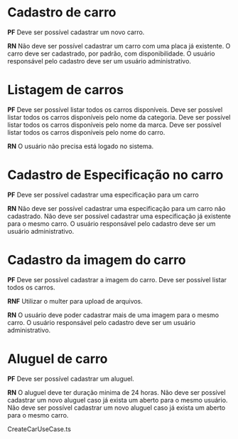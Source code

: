 # Cadastro de carro

**PF**
Deve ser possível cadastrar um novo carro.

**RN**
Não deve ser possível cadastrar um carro com uma placa já existente.
O carro deve ser cadastrado, por padrão, com disponibilidade.
O usuário responsável pelo cadastro deve ser um usuário administrativo. 

# Listagem de carros

**PF**
Deve ser possível listar todos os carros disponíveis. 
Deve ser possível listar todos os carros disponíveis pelo nome da categoria.
Deve ser possível listar todos os carros disponíveis pelo nome da marca.
Deve ser possível listar todos os carros disponíveis pelo nome do carro.

**RN**
O usuário não precisa está logado no sistema. 

# Cadastro de Especificação no carro

**PF**
Deve ser possível cadastrar uma especificação para um carro

**RN**
Não deve ser possível cadastrar uma especificação para um carro não cadastrado.
Não deve ser possível cadastrar uma especificação já existente para o mesmo carro.
O usuário responsável pelo cadastro deve ser um usuário administrativo. 

# Cadastro da imagem do carro

**PF**
Deve ser possível cadastrar a imagem do carro.
Deve ser possível listar todos os carros.

**RNF**
Utilizar o multer para upload de arquivos.

**RN**
O usuário deve poder cadastrar mais de uma imagem para o mesmo carro. 
O usuário responsável pelo cadastro deve ser um usuário administrativo. 

# Aluguel de carro

**PF**
Deve ser possível cadastrar um aluguel.

**RN**
O aluguel deve ter duração minima de 24 horas.
Não deve ser possível cadastrar um novo aluguel caso já exista um aberto para o mesmo usuário. 
Não deve ser possível cadastrar um novo aluguel caso já exista um aberto para o mesmo carro. 


CreateCarUseCase.ts